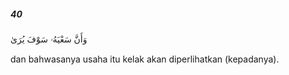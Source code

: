 ##### 40

<span class="ayah">وَأَنَّ سَعْيَهُۥ سَوْفَ يُرَىٰ</span>

<span class="ayah_translation">dan bahwasanya usaha itu kelak akan diperlihatkan (kepadanya).</span>
